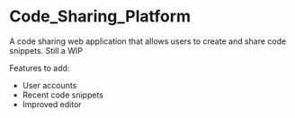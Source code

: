 # Code_Sharing_Platform
A code sharing web application that allows users to create and share code snippets. Still a WIP

Features to add:
- User accounts
- Recent code snippets
- Improved editor
